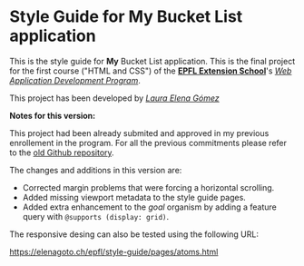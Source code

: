 # Style Guide for My Bucket List application

This is the style guide for **My** Bucket List application. This is the final project for the first course ("HTML and CSS") of the [**EPFL Extension School**](https://exts.epfl.ch/)'s  [*Web Application Development Program*](https://exts.epfl.ch/courses-programs/web-application-development).

This project has been developed by [*Laura Elena Gómez*](https://github.com/elenagoto)

**Notes for this version:**

This project had been already submited and approved in my previous enrollement in the program. For all the previous commitments please refer to the [old Github repository](https://github.com/epfl-extension-school/project-wad-c1-s13-764).

The changes and additions in this version are:

- Corrected margin problems that were forcing a horizontal scrolling.
- Added missing viewport metadata to the style guide pages.
- Added extra enhancement to the *goal* organism by adding a feature query with `@supports (display: grid)`.

The responsive desing can also be tested using the following URL:

<https://elenagoto.ch/epfl/style-guide/pages/atoms.html>

